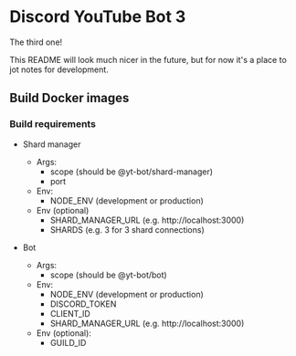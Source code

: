 # Discord YouTube Bot 3

The third one!

This README will look much nicer in the future, but for now it's a place to jot notes for development.

## Build Docker images

### Build requirements

-   Shard manager

    -   Args:
        -   scope (should be @yt-bot/shard-manager)
        -   port
    -   Env:
        -   NODE_ENV (development or production)
    -   Env (optional)
        -   SHARD_MANAGER_URL (e.g. http://localhost:3000)
        -   SHARDS (e.g. 3 for 3 shard connections)

-   Bot
    -   Args:
        -   scope (should be @yt-bot/bot)
    -   Env:
        -   NODE_ENV (development or production)
        -   DISCORD_TOKEN
        -   CLIENT_ID
        -   SHARD_MANAGER_URL (e.g. http://localhost:3000)
    -   Env (optional):
        -   GUILD_ID
